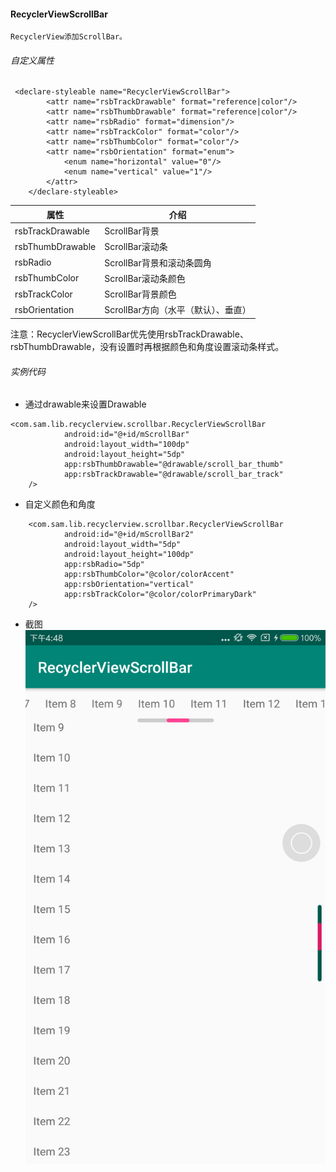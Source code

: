 
#### RecyclerViewScrollBar
```
RecyclerView添加ScrollBar。
```
###### 自定义属性
```
 <declare-styleable name="RecyclerViewScrollBar">
        <attr name="rsbTrackDrawable" format="reference|color"/>
        <attr name="rsbThumbDrawable" format="reference|color"/>
        <attr name="rsbRadio" format="dimension"/>
        <attr name="rsbTrackColor" format="color"/>
        <attr name="rsbThumbColor" format="color"/>
        <attr name="rsbOrientation" format="enum">
            <enum name="horizontal" value="0"/>
            <enum name="vertical" value="1"/>
        </attr>
    </declare-styleable>
```
属性|介绍
-|-
rsbTrackDrawable | ScrollBar背景
rsbThumbDrawable  | ScrollBar滚动条
rsbRadio  | ScrollBar背景和滚动条圆角
rsbThumbColor  | ScrollBar滚动条颜色
rsbTrackColor  | ScrollBar背景颜色
rsbOrientation |  ScrollBar方向（水平（默认）、垂直）

注意：RecyclerViewScrollBar优先使用rsbTrackDrawable、rsbThumbDrawable，没有设置时再根据颜色和角度设置滚动条样式。

###### 实例代码
* 通过drawable来设置Drawable 
```
<com.sam.lib.recyclerview.scrollbar.RecyclerViewScrollBar
            android:id="@+id/mScrollBar"
            android:layout_width="100dp"
            android:layout_height="5dp"
            app:rsbThumbDrawable="@drawable/scroll_bar_thumb"
            app:rsbTrackDrawable="@drawable/scroll_bar_track"
    />
```
* 自定义颜色和角度
```
    <com.sam.lib.recyclerview.scrollbar.RecyclerViewScrollBar
            android:id="@+id/mScrollBar2"
            android:layout_width="5dp"
            android:layout_height="100dp"
            app:rsbRadio="5dp"
            app:rsbThumbColor="@color/colorAccent"
            app:rsbOrientation="vertical"
            app:rsbTrackColor="@color/colorPrimaryDark"
    />
```
* 截图
![image](https://github.com/whxceg/RecyclerViewScrollBar/blob/master/screenshot/device-2019-05-15-164905.png)
